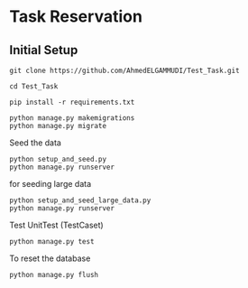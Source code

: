 # Task Reservation

## Initial Setup

```
git clone https://github.com/AhmedELGAMMUDI/Test_Task.git

cd Test_Task

pip install -r requirements.txt

python manage.py makemigrations
python manage.py migrate
```
Seed the data 
```
python setup_and_seed.py
python manage.py runserver
```

for seeding large data

```
python setup_and_seed_large_data.py
python manage.py runserver
```

Test UnitTest (TestCaset) 

```
python manage.py test
```

To reset the database 

```
python manage.py flush
```


